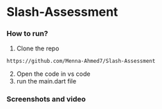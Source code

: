 # Slash-Assessment
### How to run?
1. Clone the repo
```
https://github.com/Menna-Ahmed7/Slash-Assessment
```
2. Open the code in vs code
3. run the main.dart file
### Screenshots and video
